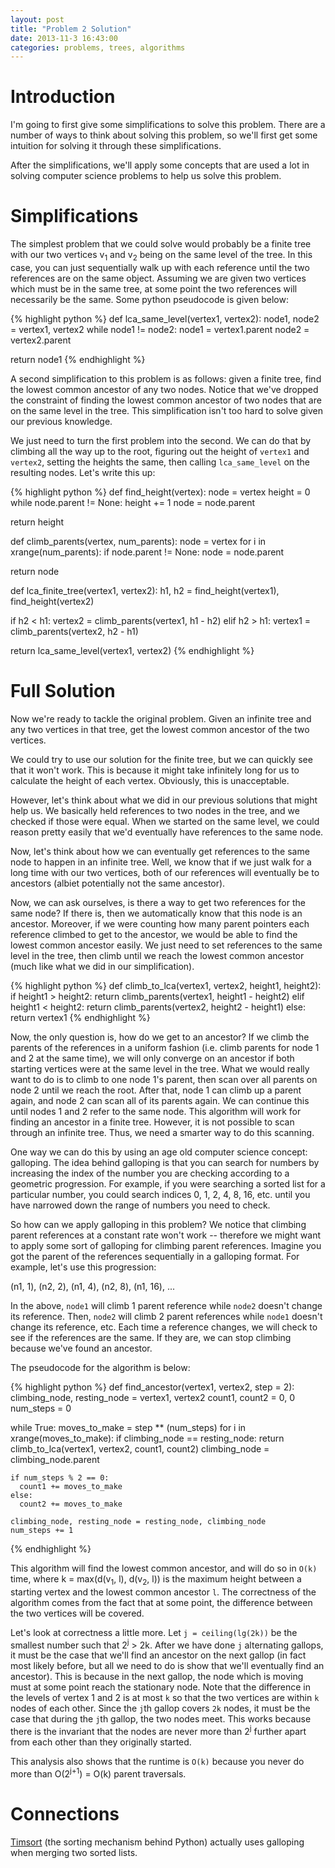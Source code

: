 ```yaml
---
layout: post
title: "Problem 2 Solution"
date: 2013-11-3 16:43:00
categories: problems, trees, algorithms
---
```


# Introduction

I'm going to first give some simplifications to solve this problem. There are a number of ways to think about solving this problem, so we'll first get some intuition for solving it through these simplifications.

After the simplifications, we'll apply some concepts that are used a lot in solving computer science problems to help us solve this problem.

# Simplifications

The simplest problem that we could solve would probably be a finite tree with our two vertices v<sub>1</sub> and v<sub>2</sub> being on the same level of the tree. In this case, you can just sequentially walk up with each reference until the two references are on the same object. Assuming we are given two vertices which must be in the same tree, at some point the two references will necessarily be the same. Some python pseudocode is given below:

{% highlight python %}
def lca_same_level(vertex1, vertex2):
  node1, node2 = vertex1, vertex2
  while node1 != node2:
    node1 = vertex1.parent
    node2 = vertex2.parent

  return node1
{% endhighlight %}

A second simplification to this problem is as follows: given a finite tree, find the lowest common ancestor of any two nodes. Notice that we've dropped the constraint of finding the lowest common ancestor of two nodes that are on the same level in the tree. This simplification isn't too hard to solve given our previous knowledge.

We just need to turn the first problem into the second. We can do that by climbing all the way up to the root, figuring out the height of `vertex1` and `vertex2`, setting the heights the same, then calling `lca_same_level` on the resulting nodes. Let's write this up:

{% highlight python %}
def find_height(vertex):
  node = vertex
  height = 0
  while node.parent != None:
    height += 1
    node = node.parent

  return height

def climb_parents(vertex, num_parents):
  node = vertex
  for i in xrange(num_parents):
    if node.parent != None:
      node = node.parent

  return node

def lca_finite_tree(vertex1, vertex2):
  h1, h2 = find_height(vertex1), find_height(vertex2)

  if h2 < h1:
    vertex2 = climb_parents(vertex1, h1 - h2)
  elif h2 > h1:
    vertex1 = climb_parents(vertex2, h2 - h1)

  return lca_same_level(vertex1, vertex2)
{% endhighlight %}

# Full Solution

Now we're ready to tackle the original problem. Given an infinite tree and any two vertices in that tree, get the lowest common ancestor of the two vertices.

We could try to use our solution for the finite tree, but we can quickly see that it won't work. This is because it might take infinitely long for us to calculate the height of each vertex. Obviously, this is unacceptable.

However, let's think about what we did in our previous solutions that might help us. We basically held references to two nodes in the tree, and we checked if those were equal. When we started on the same level, we could reason pretty easily that we'd eventually have references to the same node.

Now, let's think about how we can eventually get references to the same node to happen in an infinite tree. Well, we know that if we just walk for a long time with our two vertices, both of our references will eventually be to ancestors (albiet potentially not the same ancestor).

Now, we can ask ourselves, is there a way to get two references for the same node? If there is, then we automatically know that this node is an ancestor. Moreover, if we were counting how many parent pointers each reference climbed to get to the ancestor, we would be able to find the lowest common ancestor easily. We just need to set references to the same level in the tree, then climb until we reach the lowest common ancestor (much like what we did in our simplification).

{% highlight python %}
def climb_to_lca(vertex1, vertex2, height1, height2):
  if height1 > height2:
    return climb_parents(vertex1, height1 - height2)
  elif height1 < height2:
    return climb_parents(vertex2, height2 - height1)
  else:
    return vertex1
{% endhighlight %}

Now, the only question is, how do we get to an ancestor? If we climb the parents of the references in a uniform fashion (i.e. climb parents for node 1 and 2 at the same time), we will only converge on an ancestor if both starting vertices were at the same level in the tree. What we would really want to do is to climb to one node 1's parent, then scan over all parents on node 2 until we reach the root. After that, node 1 can climb up a parent again, and node 2 can scan all of its parents again. We can continue this until nodes 1 and 2 refer to the same node. This algorithm will work for finding an ancestor in a finite tree. However, it is not possible to scan through an infinite tree. Thus, we need a smarter way to do this scanning.

One way we can do this by using an age old computer science concept: galloping. The idea behind galloping is that you can search for numbers by increasing the index of the number you are checking according to a geometric progression. For example, if you were searching a sorted list for a particular number, you could search indices 0, 1, 2, 4, 8, 16, etc. until you have narrowed down the range of numbers you need to check.

So how can we apply galloping in this problem? We notice that climbing parent references at a constant rate won't work -- therefore we might want to apply some sort of galloping for climbing parent references. Imagine you got the parent of the references sequentially in a galloping format. For example, let's use this progression:

(n1, 1), (n2, 2), (n1, 4), (n2, 8), (n1, 16), ...

In the above, `node1` will climb 1 parent reference while `node2` doesn't change its reference. Then, `node2` will climb 2 parent references while `node1` doesn't change its reference, etc. Each time a reference changes, we will check to see if the references are the same. If they are, we can stop climbing because we've found an ancestor.

The pseudocode for the algorithm is below:

{% highlight python %}
def find_ancestor(vertex1, vertex2, step = 2):
  climbing_node, resting_node = vertex1, vertex2
  count1, count2 = 0, 0
  num_steps = 0

  while True:
    moves_to_make = step ** (num_steps)
    for i in xrange(moves_to_make):
      if climbing_node == resting_node:
        return climb_to_lca(vertex1, vertex2, count1, count2)
      climbing_node = climbing_node.parent

    if num_steps % 2 == 0:
      count1 += moves_to_make
    else:
      count2 += moves_to_make

    climbing_node, resting_node = resting_node, climbing_node
    num_steps += 1
{% endhighlight %}

This algorithm will find the lowest common ancestor, and will do so in `O(k)` time, where k = max(d(v<sub>1</sub>, l), d(v<sub>2</sub>, l)) is the maximum height between a starting vertex and the lowest common ancestor `l`. The correctness of the algorithm comes from the fact that at some point, the difference between the two vertices will be covered.

Let's look at correctness a little more. Let `j = ceiling(lg(2k))` be the smallest number such that 2<sup>j</sup> > 2k. After we have done `j` alternating gallops, it must be the case that we'll find an ancestor on the next gallop (in fact most likely before, but all we need to do is show that we'll eventually find an ancestor). This is because in the next gallop, the node which is moving must at some point reach the stationary node. Note that the difference in the levels of vertex 1 and 2 is at most `k` so that the two vertices are within `k` nodes of each other. Since the `j`th gallop covers `2k` nodes, it must be the case that during the `j`th gallop, the two nodes meet. This works because there is the invariant that the nodes are never more than 2<sup>j</sup> further apart from each other than they originally started.

This analysis also shows that the runtime is `O(k)` because you never do more than O(2<sup>j+1</sup>) = O(k) parent traversals.

# Connections
[Timsort][timsort] (the sorting mechanism behind Python) actually uses galloping when merging two sorted lists.

[timsort]: http://en.wikipedia.org/wiki/Timsort
